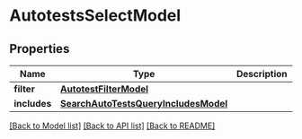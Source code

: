 # AutotestsSelectModel


## Properties
Name | Type | Description | Notes
------------ | ------------- | ------------- | -------------
**filter** | [**AutotestFilterModel**](AutotestFilterModel.md) |  | [optional] 
**includes** | [**SearchAutoTestsQueryIncludesModel**](SearchAutoTestsQueryIncludesModel.md) |  | [optional] 

[[Back to Model list]](../README.md#documentation-for-models) [[Back to API list]](../README.md#documentation-for-api-endpoints) [[Back to README]](../README.md)


